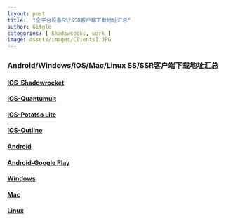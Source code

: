 ```yaml
---
layout: post
title:  "全平台设备SS/SSR客户端下载地址汇总"
author: Gitgle
categories: [ Shadowsocks, work ]
image: assets/images/Clients1.JPG
---
```

### Android/Windows/iOS/Mac/Linux SS/SSR客户端下载地址汇总

#### [IOS-Shadowrocket](https://i.shadowrocket.org/)

#### [IOS-Quantumult](https://q.shadowrocket.org/)

#### [IOS-Potatso Lite](https://itunes.apple.com/us/app/potatso-lite/id1239860606?mt=8)

#### <i class="fa fa-apple"></i> [IOS-Outline](https://itunes.apple.com/us/app/outline-app/id1356177741)

#### <i class="fa fa-android"></i> [Android](https://github.com/shadowsocks/shadowsocks-android/releases)

#### <i class="fa fa-android"></i> [Android-Google Play](https://play.google.com/store/apps/details?id=com.github.shadowsocks)

#### <i class="fa fa-windows"></i> [Windows](https://github.com/shadowsocks/shadowsocks-windows/releases)

#### <i class="fa fa-apple"></i> [Mac](https://github.com/shadowsocks/ShadowsocksX-NG/releases/)

#### <i class="fa fa-linux"></i> [Linux](https://github.com/shadowsocks/shadowsocks-qt5/wiki)
